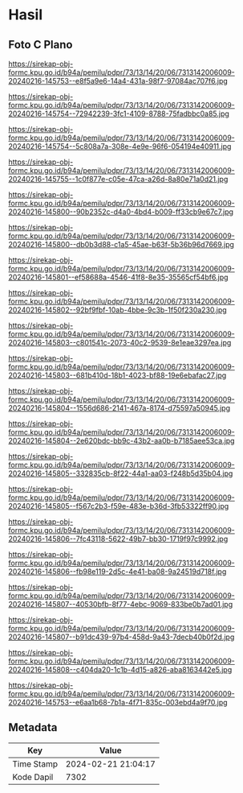 # Hasil

## Foto C Plano

https://sirekap-obj-formc.kpu.go.id/b94a/pemilu/pdpr/73/13/14/20/06/7313142006009-20240216-145753--e8f5a9e6-14a4-431a-98f7-97084ac707f6.jpg

https://sirekap-obj-formc.kpu.go.id/b94a/pemilu/pdpr/73/13/14/20/06/7313142006009-20240216-145754--72942239-3fc1-4109-8788-75fadbbc0a85.jpg

https://sirekap-obj-formc.kpu.go.id/b94a/pemilu/pdpr/73/13/14/20/06/7313142006009-20240216-145754--5c808a7a-308e-4e9e-96f6-054194e40911.jpg

https://sirekap-obj-formc.kpu.go.id/b94a/pemilu/pdpr/73/13/14/20/06/7313142006009-20240216-145755--1c0f877e-c05e-47ca-a26d-8a80e71a0d21.jpg

https://sirekap-obj-formc.kpu.go.id/b94a/pemilu/pdpr/73/13/14/20/06/7313142006009-20240216-145800--90b2352c-d4a0-4bd4-b009-ff33cb9e67c7.jpg

https://sirekap-obj-formc.kpu.go.id/b94a/pemilu/pdpr/73/13/14/20/06/7313142006009-20240216-145800--db0b3d88-c1a5-45ae-b63f-5b36b96d7669.jpg

https://sirekap-obj-formc.kpu.go.id/b94a/pemilu/pdpr/73/13/14/20/06/7313142006009-20240216-145801--ef58688a-4546-41f8-8e35-35565cf54bf6.jpg

https://sirekap-obj-formc.kpu.go.id/b94a/pemilu/pdpr/73/13/14/20/06/7313142006009-20240216-145802--92bf9fbf-10ab-4bbe-9c3b-1f50f230a230.jpg

https://sirekap-obj-formc.kpu.go.id/b94a/pemilu/pdpr/73/13/14/20/06/7313142006009-20240216-145803--c801541c-2073-40c2-9539-8e1eae3297ea.jpg

https://sirekap-obj-formc.kpu.go.id/b94a/pemilu/pdpr/73/13/14/20/06/7313142006009-20240216-145803--681b410d-18b1-4023-bf88-19e6ebafac27.jpg

https://sirekap-obj-formc.kpu.go.id/b94a/pemilu/pdpr/73/13/14/20/06/7313142006009-20240216-145804--1556d686-2141-467a-8174-d75597a50945.jpg

https://sirekap-obj-formc.kpu.go.id/b94a/pemilu/pdpr/73/13/14/20/06/7313142006009-20240216-145804--2e620bdc-bb9c-43b2-aa0b-b7185aee53ca.jpg

https://sirekap-obj-formc.kpu.go.id/b94a/pemilu/pdpr/73/13/14/20/06/7313142006009-20240216-145805--332835cb-8f22-44a1-aa03-f248b5d35b04.jpg

https://sirekap-obj-formc.kpu.go.id/b94a/pemilu/pdpr/73/13/14/20/06/7313142006009-20240216-145805--f567c2b3-f59e-483e-b36d-3fb53322ff90.jpg

https://sirekap-obj-formc.kpu.go.id/b94a/pemilu/pdpr/73/13/14/20/06/7313142006009-20240216-145806--7fc43118-5622-49b7-bb30-1719f97c9992.jpg

https://sirekap-obj-formc.kpu.go.id/b94a/pemilu/pdpr/73/13/14/20/06/7313142006009-20240216-145806--fb98e119-2d5c-4e41-ba08-9a24519d718f.jpg

https://sirekap-obj-formc.kpu.go.id/b94a/pemilu/pdpr/73/13/14/20/06/7313142006009-20240216-145807--40530bfb-8f77-4ebc-9069-833be0b7ad01.jpg

https://sirekap-obj-formc.kpu.go.id/b94a/pemilu/pdpr/73/13/14/20/06/7313142006009-20240216-145807--b91dc439-97b4-458d-9a43-7decb40b0f2d.jpg

https://sirekap-obj-formc.kpu.go.id/b94a/pemilu/pdpr/73/13/14/20/06/7313142006009-20240216-145808--c404da20-1c1b-4d15-a826-aba8163442e5.jpg

https://sirekap-obj-formc.kpu.go.id/b94a/pemilu/pdpr/73/13/14/20/06/7313142006009-20240216-145753--e6aa1b68-7b1a-4f71-835c-003ebd4a9f70.jpg


## Metadata

| Key        | Value               |
| ---------- | ------------------- |
| Time Stamp | 2024-02-21 21:04:17 |
| Kode Dapil | 7302                |



